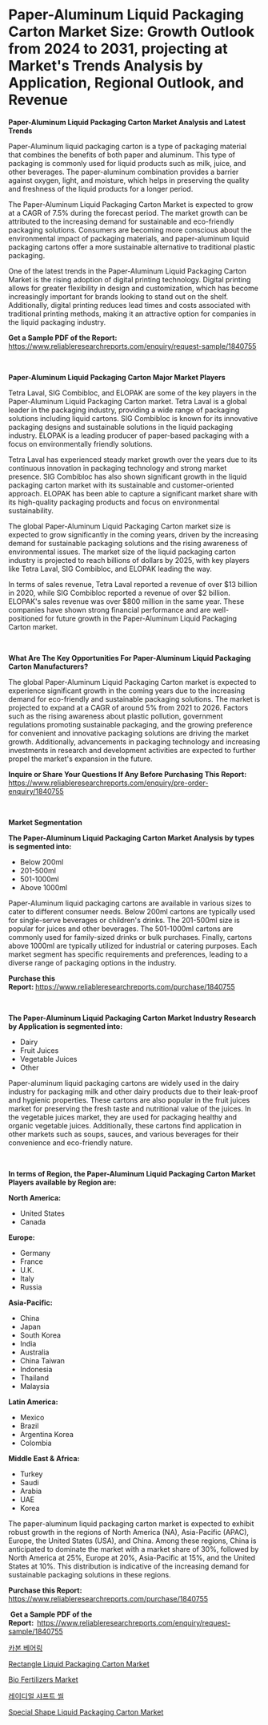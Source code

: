 <p><h1>Paper-Aluminum Liquid Packaging Carton Market Size: Growth Outlook from 2024 to 2031, projecting at Market's Trends Analysis by Application, Regional Outlook, and Revenue</h1></p><p><strong>Paper-Aluminum Liquid Packaging Carton Market Analysis and Latest Trends</strong></p>
<p><p>Paper-Aluminum liquid packaging carton is a type of packaging material that combines the benefits of both paper and aluminum. This type of packaging is commonly used for liquid products such as milk, juice, and other beverages. The paper-aluminum combination provides a barrier against oxygen, light, and moisture, which helps in preserving the quality and freshness of the liquid products for a longer period.</p><p>The Paper-Aluminum Liquid Packaging Carton Market is expected to grow at a CAGR of 7.5% during the forecast period. The market growth can be attributed to the increasing demand for sustainable and eco-friendly packaging solutions. Consumers are becoming more conscious about the environmental impact of packaging materials, and paper-aluminum liquid packaging cartons offer a more sustainable alternative to traditional plastic packaging.</p><p>One of the latest trends in the Paper-Aluminum Liquid Packaging Carton Market is the rising adoption of digital printing technology. Digital printing allows for greater flexibility in design and customization, which has become increasingly important for brands looking to stand out on the shelf. Additionally, digital printing reduces lead times and costs associated with traditional printing methods, making it an attractive option for companies in the liquid packaging industry.</p></p>
<p><strong>Get a Sample PDF of the Report:&nbsp;</strong> <a href="https://www.reliableresearchreports.com/enquiry/request-sample/1840755">https://www.reliableresearchreports.com/enquiry/request-sample/1840755</a></p>
<p>&nbsp;</p>
<p><strong>Paper-Aluminum Liquid Packaging Carton Major Market Players</strong></p>
<p><p>Tetra Laval, SIG Combibloc, and ELOPAK are some of the key players in the Paper-Aluminum Liquid Packaging Carton market. Tetra Laval is a global leader in the packaging industry, providing a wide range of packaging solutions including liquid cartons. SIG Combibloc is known for its innovative packaging designs and sustainable solutions in the liquid packaging industry. ELOPAK is a leading producer of paper-based packaging with a focus on environmentally friendly solutions.</p><p>Tetra Laval has experienced steady market growth over the years due to its continuous innovation in packaging technology and strong market presence. SIG Combibloc has also shown significant growth in the liquid packaging carton market with its sustainable and customer-oriented approach. ELOPAK has been able to capture a significant market share with its high-quality packaging products and focus on environmental sustainability.</p><p>The global Paper-Aluminum Liquid Packaging Carton market size is expected to grow significantly in the coming years, driven by the increasing demand for sustainable packaging solutions and the rising awareness of environmental issues. The market size of the liquid packaging carton industry is projected to reach billions of dollars by 2025, with key players like Tetra Laval, SIG Combibloc, and ELOPAK leading the way.</p><p>In terms of sales revenue, Tetra Laval reported a revenue of over $13 billion in 2020, while SIG Combibloc reported a revenue of over $2 billion. ELOPAK's sales revenue was over $800 million in the same year. These companies have shown strong financial performance and are well-positioned for future growth in the Paper-Aluminum Liquid Packaging Carton market.</p></p>
<p>&nbsp;</p>
<p><strong>What Are The Key Opportunities For Paper-Aluminum Liquid Packaging Carton Manufacturers?</strong></p>
<p><p>The global Paper-Aluminum Liquid Packaging Carton market is expected to experience significant growth in the coming years due to the increasing demand for eco-friendly and sustainable packaging solutions. The market is projected to expand at a CAGR of around 5% from 2021 to 2026. Factors such as the rising awareness about plastic pollution, government regulations promoting sustainable packaging, and the growing preference for convenient and innovative packaging solutions are driving the market growth. Additionally, advancements in packaging technology and increasing investments in research and development activities are expected to further propel the market's expansion in the future.</p></p>
<p><strong>Inquire or Share Your Questions If Any Before Purchasing This Report:</strong> <a href="https://www.reliableresearchreports.com/enquiry/pre-order-enquiry/1840755">https://www.reliableresearchreports.com/enquiry/pre-order-enquiry/1840755</a></p>
<p>&nbsp;</p>
<p><strong>Market Segmentation</strong></p>
<p><strong>The Paper-Aluminum Liquid Packaging Carton Market Analysis by types is segmented into:</strong></p>
<p><ul><li>Below 200ml</li><li>201-500ml</li><li>501-1000ml</li><li>Above 1000ml</li></ul></p>
<p><p>Paper-Aluminum liquid packaging cartons are available in various sizes to cater to different consumer needs. Below 200ml cartons are typically used for single-serve beverages or children's drinks. The 201-500ml size is popular for juices and other beverages. The 501-1000ml cartons are commonly used for family-sized drinks or bulk purchases. Finally, cartons above 1000ml are typically utilized for industrial or catering purposes. Each market segment has specific requirements and preferences, leading to a diverse range of packaging options in the industry.</p></p>
<p><strong>Purchase this Report:&nbsp;</strong><a href="https://www.reliableresearchreports.com/purchase/1840755">https://www.reliableresearchreports.com/purchase/1840755</a></p>
<p>&nbsp;</p>
<p><strong>The Paper-Aluminum Liquid Packaging Carton Market Industry Research by Application is segmented into:</strong></p>
<p><ul><li>Dairy</li><li>Fruit Juices</li><li>Vegetable Juices</li><li>Other</li></ul></p>
<p><p>Paper-aluminum liquid packaging cartons are widely used in the dairy industry for packaging milk and other dairy products due to their leak-proof and hygienic properties. These cartons are also popular in the fruit juices market for preserving the fresh taste and nutritional value of the juices. In the vegetable juices market, they are used for packaging healthy and organic vegetable juices. Additionally, these cartons find application in other markets such as soups, sauces, and various beverages for their convenience and eco-friendly nature.</p></p>
<p>&nbsp;</p>
<p><strong>In terms of Region, the Paper-Aluminum Liquid Packaging Carton Market Players available by Region are:</strong></p>
<p>
    <p> <strong> North America: </strong>
        <ul>
            <li>United States</li>
            <li>Canada</li>
        </ul>
        </p> 
    <p> <strong> Europe: </strong>
        <ul>
            <li>Germany</li>
            <li>France</li>
            <li>U.K.</li>
            <li>Italy</li>
            <li>Russia</li>
        </ul>
        </p> 
    <p> <strong> Asia-Pacific: </strong>
        <ul>
            <li>China</li>
            <li>Japan</li>
            <li>South Korea</li>
            <li>India</li>
            <li>Australia</li>
            <li>China Taiwan</li>
            <li>Indonesia</li>
            <li>Thailand</li>
            <li>Malaysia</li>
        </ul>
        </p> 
    <p> <strong> Latin America: </strong>
        <ul>
            <li>Mexico</li>
            <li>Brazil</li>
            <li>Argentina Korea</li>
            <li>Colombia</li>
        </ul>
        </p> 
    <p> <strong> Middle East & Africa: </strong>
        <ul>
            <li>Turkey</li>
            <li>Saudi</li>
            <li>Arabia</li>
            <li>UAE</li>
            <li>Korea</li>
        </ul>
    </p>
    </p>
<p><p>The paper-aluminum liquid packaging carton market is expected to exhibit robust growth in the regions of North America (NA), Asia-Pacific (APAC), Europe, the United States (USA), and China. Among these regions, China is anticipated to dominate the market with a market share of 30%, followed by North America at 25%, Europe at 20%, Asia-Pacific at 15%, and the United States at 10%. This distribution is indicative of the increasing demand for sustainable packaging solutions in these regions.</p></p>
<p><strong>Purchase this Report: </strong><a href="https://www.reliableresearchreports.com/purchase/1840755">https://www.reliableresearchreports.com/purchase/1840755</a></p>
<p>&nbsp;<strong>Get a Sample PDF of the Report:&nbsp;&nbsp;</strong><a href="https://www.reliableresearchreports.com/enquiry/request-sample/1840755">https://www.reliableresearchreports.com/enquiry/request-sample/1840755</a></p>
<p><strong></strong></p>
<p><p><a href="https://github.com/bvubpqd5241630/Market-Research-Report-List-1/blob/main/21208747323.md">카본 베어링</a></p><p><a href="https://github.com/cecuraprangm/Market-Research-Report-List-2/blob/main/rectangle-liquid-packaging-carton-market.md">Rectangle Liquid Packaging Carton Market</a></p><p><a href="https://issuu.com/reportprime-2/docs/bio-fertilizers-market-size-2030.pptx">Bio Fertilizers Market</a></p><p><a href="https://github.com/khytkeqagplkzqvh/Market-Research-Report-List-1/blob/main/30730557324.md">레이디얼 샤프트 씰</a></p><p><a href="https://github.com/fiixsa/Market-Research-Report-List-2/blob/main/special-shape-liquid-packaging-carton-market.md">Special Shape Liquid Packaging Carton Market</a></p></p>